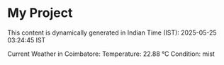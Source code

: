 # My Project

This content is dynamically generated in Indian Time (IST): 2025-05-25 03:24:45 IST


Current Weather in Coimbatore:
Temperature: 22.88 °C
Condition: mist
